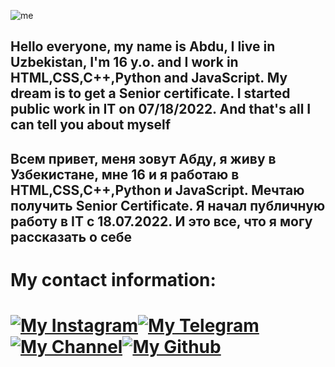 ![me](https://imgur.com/M2YOg1b.jpg)

## Hello everyone, my name is Abdu, I live in Uzbekistan, I'm 16 y.o. and I work in HTML,CSS,C++,Python and JavaScript. My dream is to get a Senior certificate. I started public work in IT on 07/18/2022. And that's all I can tell you about myself
## Всем привет, меня зовут Абду, я живу в Узбекистане, мне 16 и я работаю в HTML,CSS,C++,Python и JavaScript. Мечтаю получить Senior Certificate. Я начал публичную работу в IT с 18.07.2022. И это все, что я могу рассказать о себе

# My contact information:
# <a href="https://Instagram.com/abdu._uyghur"><img src="https://imgur.com/NTggXs5.jpg" alt="My Instagram"/></a><a href="https://t.me/abdu_uyghur"><img src="https://imgur.com/dZk7J45.jpg" alt="My Telegram"/></a><a href="https://t.me/abdutools"><img src="https://imgur.com/DpmbuIg.jpg" alt="My Channel"/></a><a href="https://github.com/AbduTools"><img src="https://imgur.com/6fJXKEg.jpg" alt="My Github"/></a>
